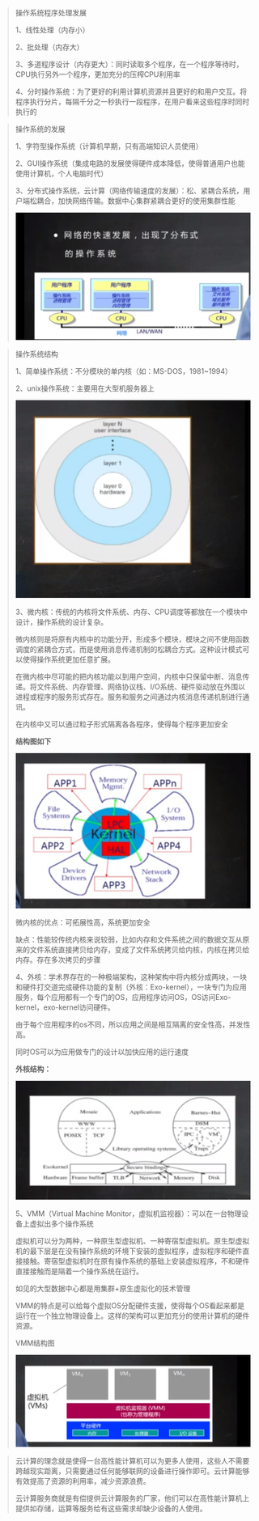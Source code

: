> 操作系统程序处理发展
>
> 1、线性处理（内存小）
>
> 2、批处理（内存大）
>
> 3、多道程序设计（内存更大）：同时读取多个程序，在一个程序等待时，CPU执行另外一个程序，更加充分的压榨CPU利用率
>
> 4、分时操作系统：为了更好的利用计算机资源并且更好的和用户交互。将程序执行分片，每隔千分之一秒执行一段程序，在用户看来这些程序时同时执行的

> 操作系统的发展
>
> 1、字符型操作系统（计算机早期，只有高端知识人员使用）
>
> 2、GUI操作系统（集成电路的发展使得硬件成本降低，使得普通用户也能使用计算机，个人电脑时代）
>
> 3、分布式操作系统，云计算（网络传输速度的发展）：松、紧耦合系统，用户端松耦合，加快网络传输。数据中心集群紧耦合更好的使用集群性能
>
> ![image-20210201144615075](image\image-20210201144615075.png)

> 操作系统结构
>
> 1、简单操作系统：不分模块的单内核（如：MS-DOS，1981~1994）
>
> 2、unix操作系统：主要用在大型机服务器上
>
> ![image-20210201145553597](image\image-20210201145553597.png)
>
> 3、微内核：传统的内核将文件系统、内存、CPU调度等都放在一个模块中设计，操作系统的设计复杂。
>
> 微内核则是将原有内核中的功能分开，形成多个模块，模块之间不使用函数调度的紧耦合方式，而是使用消息传递机制的松耦合方式。这种设计模式可以使得操作系统更加任意扩展。
>
> 在微内核中尽可能的把内核功能以到用户空间，内核中只保留中断、消息传递。将文件系统、内存管理、网络协议栈、I/O系统、硬件驱动放在外围以进程或程序的服务形式存在。服务和服务之间通过内核消息传递机制进行通讯。
>
> 在内核中又可以通过粒子形式隔离各各程序，使得每个程序更加安全
>
> **结构图如下**
>
> ![image-20210201151009785](image\image-20210201151009785.png)
>
> 微内核的优点：可拓展性高，系统更加安全
>
> 缺点：性能较传统内核来说较弱，比如内存和文件系统之间的数据交互从原来的文件系统直接拷贝给内存，变成了文件系统拷贝给内核，内核在拷贝给内存。存在多次拷贝的步骤
>
> 4、外核：学术界存在的一种极端架构，这种架构中将内核分成两块，一块和硬件打交道完成硬件功能的复制（外核：Exo-kernel），一块专门为应用服务，每个应用都有一个专门的OS，应用程序访问OS，OS访问Exo-kernel，exo-kernel访问硬件。
>
> 由于每个应用程序的os不同，所以应用之间是相互隔离的安全性高，并发性高。
>
> 同时OS可以为应用做专门的设计以加快应用的运行速度
>
> **外核结构：**
>
> ![image-20210201152647758](image\image-20210201152647758.png)
>
> 5、VMM（Virtual Machine Monitor，虚拟机监视器）：可以在一台物理设备上虚拟出多个操作系统
>
> 虚拟机可以分为两种，一种原生型虚拟机、一种寄宿型虚拟机。原生型虚拟机的最下层是在没有操作系统的环境下安装的虚拟程序，虚拟程序和硬件直接接触。寄宿型虚拟机时在原有操作系统的基础上安装虚拟程序，不和硬件直接接触而是隔着一个操作系统在运行。
>
> 如见的大型数据中心都是用集群+原生虚拟化的技术管理
>
> VMM的特点是可以给每个虚拟OS分配硬件支援，使得每个OS看起来都是运行在一个独立物理设备上。这样的架构可以更加充分的使用计算机的硬件资源。
>
> VMM结构图
>
> ![image-20210201153743696](image\image-20210201153743696.png)

> 云计算的理念就是使得一台高性能计算机可以为更多人使用，这些人不需要跨越现实距离，只需要通过任何能够联网的设备进行操作即可。云计算能够有效提高了资源的利用率，减少资源浪费。
>
> 云计算服务商就是有偿提供云计算服务的厂家，他们可以在高性能计算机上提供如存储，运算等服务给有这些需求却缺少设备的人使用。